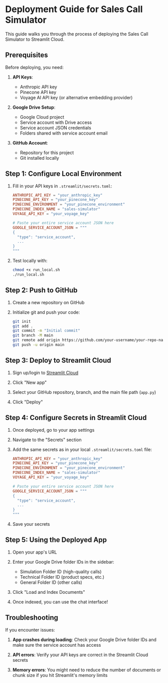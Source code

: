# Deployment Guide for Sales Call Simulator

This guide walks you through the process of deploying the Sales Call Simulator to Streamlit Cloud.

## Prerequisites

Before deploying, you need:

1. **API Keys**:
   - Anthropic API key
   - Pinecone API key
   - Voyage AI API key (or alternative embedding provider)

2. **Google Drive Setup**:
   - Google Cloud project
   - Service account with Drive access
   - Service account JSON credentials
   - Folders shared with service account email

3. **GitHub Account**:
   - Repository for this project
   - Git installed locally

## Step 1: Configure Local Environment

1. Fill in your API keys in `.streamlit/secrets.toml`:
   ```toml
   ANTHROPIC_API_KEY = "your_anthropic_key"
   PINECONE_API_KEY = "your_pinecone_key"
   PINECONE_ENVIRONMENT = "your_pinecone_environment"
   PINECONE_INDEX_NAME = "sales-simulator"
   VOYAGE_API_KEY = "your_voyage_key"
   
   # Paste your entire service account JSON here
   GOOGLE_SERVICE_ACCOUNT_JSON = """
   {
     "type": "service_account",
     ...
   }
   """
   ```

2. Test locally with:
   ```bash
   chmod +x run_local.sh
   ./run_local.sh
   ```

## Step 2: Push to GitHub

1. Create a new repository on GitHub

2. Initialize git and push your code:
   ```bash
   git init
   git add .
   git commit -m "Initial commit"
   git branch -M main
   git remote add origin https://github.com/your-username/your-repo-name.git
   git push -u origin main
   ```

## Step 3: Deploy to Streamlit Cloud

1. Sign up/login to [Streamlit Cloud](https://streamlit.io/cloud)

2. Click "New app"

3. Select your GitHub repository, branch, and the main file path (`app.py`)

4. Click "Deploy"

## Step 4: Configure Secrets in Streamlit Cloud

1. Once deployed, go to your app settings

2. Navigate to the "Secrets" section

3. Add the same secrets as in your local `.streamlit/secrets.toml` file:
   ```toml
   ANTHROPIC_API_KEY = "your_anthropic_key"
   PINECONE_API_KEY = "your_pinecone_key"
   PINECONE_ENVIRONMENT = "your_pinecone_environment"
   PINECONE_INDEX_NAME = "sales-simulator"
   VOYAGE_API_KEY = "your_voyage_key"
   
   # Paste your entire service account JSON here
   GOOGLE_SERVICE_ACCOUNT_JSON = """
   {
     "type": "service_account",
     ...
   }
   """
   ```

4. Save your secrets

## Step 5: Using the Deployed App

1. Open your app's URL

2. Enter your Google Drive folder IDs in the sidebar:
   - Simulation Folder ID (high-quality calls)
   - Technical Folder ID (product specs, etc.)
   - General Folder ID (other calls)

3. Click "Load and Index Documents"

4. Once indexed, you can use the chat interface!

## Troubleshooting

If you encounter issues:

1. **App crashes during loading**: Check your Google Drive folder IDs and make sure the service account has access

2. **API errors**: Verify your API keys are correct in the Streamlit Cloud secrets

3. **Memory errors**: You might need to reduce the number of documents or chunk size if you hit Streamlit's memory limits